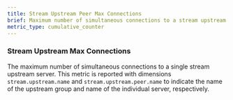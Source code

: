 ```yaml
---
title: Stream Upstream Peer Max Connections
brief: Maximum number of simultaneous connections to a stream upstream server
metric_type: cumulative_counter
---
```

### Stream Upstream Max Connections
The maximum number of simultaneous connections to a single stream upstream server. This metric is reported
with dimensions `stream.upstream.name` and `stream.upstream.peer.name` to indicate the name of the upstream group
and name of the individual server, respectively.
